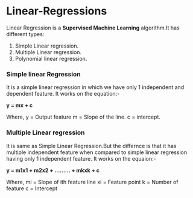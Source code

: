 # Linear-Regressions

Linear Regression is a <b>Supervised Machine Learning</b> algorithm.It has different types:
1. Simple Linear regression.
2. Multiple Linear regression.
3. Polynomial linear regression.


### Simple linear Regression

It is a simple linear regression in which we have only 1 independent and dependent feature.
It works on the equation:-

<b> y = mx + c </b>

Where, y = Output feature
       m = Slope of the line.
       c = intercept.
  
  
 ### Multiple Linear regression
 
 It is same as Simple Linear Regression.But the differnce is that it has multiple independent feature when compared to simple linear regression having only 1 independent feature.
 It works on the equaion:-
 
 <b> y = m1x1 + m2x2 + ......... + mkxk + c </b>
 
 Where, mi = Slope of ith feature line
       xi = Feature point
       k = Number of feature
       c = Intercept
